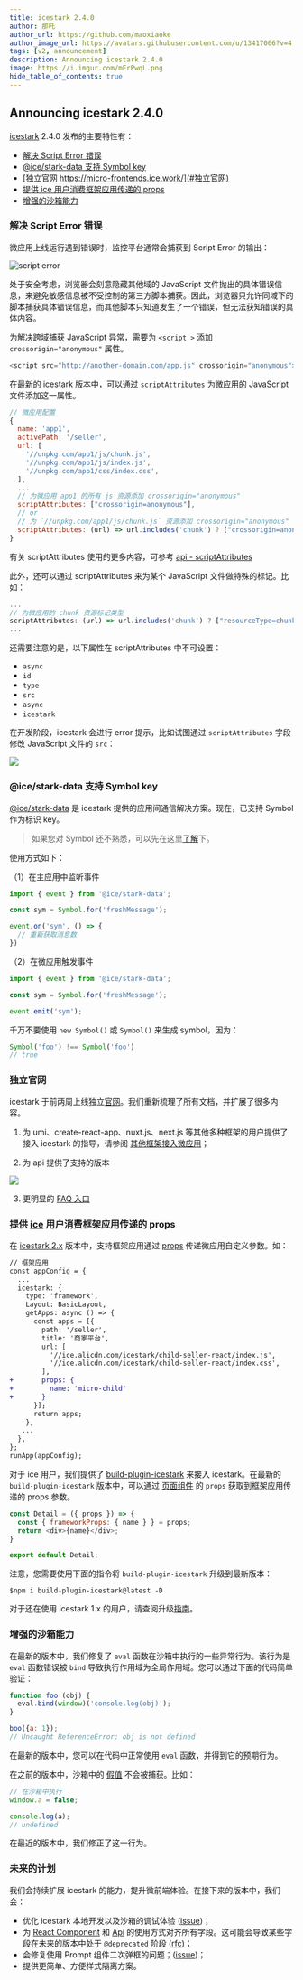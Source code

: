 ```yaml
---
title: icestark 2.4.0
author: 那吒
author_url: https://github.com/maoxiaoke
author_image_url: https://avatars.githubusercontent.com/u/13417006?v=4
tags: [v2, announcement]
description: Announcing icestark 2.4.0
image: https://i.imgur.com/mErPwqL.png
hide_table_of_contents: true
---
```


## Announcing icestark 2.4.0

[icestark](https://github.com/ice-lab/icestark/releases/tag/v2.4.0) 2.4.0 发布的主要特性有：

  - [解决 Script Error 错误](#解决-script-error-错误)
  - [@ice/stark-data 支持 Symbol key](#icestark-data-支持-symbol-key)
  - [独立官网 https://micro-frontends.ice.work/](#独立官网)
  - [提供 ice 用户消费框架应用传递的 props](#提供-ice-用户消费框架应用传递的-props)
  - [增强的沙箱能力](#增强的沙箱能力)

<!--truncate-->

### 解决 Script Error 错误

微应用上线运行遇到错误时，监控平台通常会捕获到 Script Error 的输出：

![script error](https://img.alicdn.com/imgextra/i4/O1CN01BiMLFq1YXeDQVV7Ri_!!6000000003069-0-tps-680-29.jpg)

处于安全考虑，浏览器会刻意隐藏其他域的 JavaScript 文件抛出的具体错误信息，来避免敏感信息被不受控制的第三方脚本捕获。因此，浏览器只允许同域下的脚本捕获具体错误信息，而其他脚本只知道发生了一个错误，但无法获知错误的具体内容。

为解决跨域捕获 JavaScript 异常，需要为 `<script >` 添加 `crossorigin="anonymous"` 属性。

```js
<script src="http://another-domain.com/app.js" crossorigin="anonymous"></script>
```

在最新的 icestark 版本中，可以通过 `scriptAttributes` 为微应用的 JavaScript 文件添加这一属性。

```js
// 微应用配置
{
  name: 'app1',
  activePath: '/seller',
  url: [
    '//unpkg.com/app1/js/chunk.js',
    '//unpkg.com/app1/js/index.js',
    '//unpkg.com/app1/css/index.css',
  ],
  ...
  // 为微应用 app1 的所有 js 资源添加 crossorigin="anonymous"
  scriptAttributes: ["crossorigin=anonymous"],
  // or
  // 为 `//unpkg.com/app1/js/chunk.js` 资源添加 crossorigin="anonymous"
  scriptAttributes: (url) => url.includes('chunk') ? ["crossorigin=anonymous"] : [],
}
```

有关 scriptAttributes 使用的更多内容，可参考 [api - scriptAttributes](#解决-script-error-错误)

此外，还可以通过 scriptAttributes 来为某个 JavaScript 文件做特殊的标记。比如：

```js
...
// 为微应用的 chunk 资源标记类型
scriptAttributes: (url) => url.includes('chunk') ? ["resourceType=chunk"] : [],
...
```

还需要注意的是，以下属性在 scriptAttributes 中不可设置：

+ `async`
+ `id`
+ `type`
+ `src`
+ `async`
+ `icestark`

在开发阶段，icestark 会进行 error 提示，比如试图通过 `scriptAttributes` 字段修改 JavaScript 文件的 `src`：

![](https://img.alicdn.com/imgextra/i3/O1CN01L5Sec41OdvUERElhd_!!6000000001729-0-tps-1362-282.jpg)


### @ice/stark-data 支持 Symbol key

[@ice/stark-data](/docs/guide/advanced/communication) 是 icestark 提供的应用间通信解决方案。现在，已支持 Symbol 作为标识 key。

> 如果您对 Symbol 还不熟悉，可以先在这里[了解](https://developer.mozilla.org/en-US/docs/Web/JavaScript/Reference/Global_Objects/Symbol)下。

使用方式如下：

（1）在主应用中监听事件

```js
import { event } from '@ice/stark-data';

const sym = Symbol.for('freshMessage');

event.on('sym', () => {
  // 重新获取消息数
})
```


（2）在微应用触发事件

```js
import { event } from '@ice/stark-data';

const sym = Symbol.for('freshMessage');

event.emit('sym');
```

千万不要使用 `new Symbol()` 或 `Symbol()` 来生成 symbol，因为：

```js
Symbol('foo') !== Symbol('foo')
// true
```

### 独立官网

icestark 于前两周上线独立[官网](https://micro-frontends.ice.work/)。我们重新梳理了所有文档，并扩展了很多内容。

1. 为 umi、create-react-app、nuxt.js、next.js 等其他多种框架的用户提供了接入 icestark 的指导，请参阅 [其他框架接入微应用](/docs/guide/use-child/others)；

2. 为 api 提供了支持的版本

![](https://img.alicdn.com/imgextra/i2/O1CN01qqoKx31PVVpMDtO7E_!!6000000001846-0-tps-1508-408.jpg)

3. 更明显的 [FAQ 入口](http://localhost:3000/icestark-site/docs/faq)

### 提供 [ice](https://ice.work/) 用户消费框架应用传递的 props

在 [icestark 2.x](/docs/guide/upgrade) 版本中，支持框架应用通过 [props](/docs/api/core#props) 传递微应用自定义参数。如：

```diff
// 框架应用
const appConfig = {
  ...
  icestark: {
    type: 'framework',
    Layout: BasicLayout,
    getApps: async () => {
      const apps = [{
        path: '/seller',
        title: '商家平台',
        url: [
          '//ice.alicdn.com/icestark/child-seller-react/index.js',
          '//ice.alicdn.com/icestark/child-seller-react/index.css',
        ],
+       props: {
+         name: 'micro-child'
+       }
      }];
      return apps;
    },
   ...
  },
};
runApp(appConfig);
```

对于 ice 用户，我们提供了 [build-plugin-icestark](https://ice.work/docs/guide/advanced/icestark) 来接入 icestark。在最新的 `build-plugin-icestark` 版本中，可以通过 [页面组件](https://ice.work/docs/guide/basic/router#%E8%B7%AF%E7%94%B1%E7%BB%84%E4%BB%B6%E5%8F%82%E6%95%B0) 的 `props` 获取到框架应用传递的 props 参数。

```js
const Detail = ({ props }) => {
  const { frameworkProps: { name } } = props;
  return <div>{name}</div>;
}

export default Detail;
```

注意，您需要使用下面的指令将 `build-plugin-icestark` 升级到最新版本：

```shell
$npm i build-plugin-icestark@latest -D
```

对于还在使用 icestark 1.x 的用户，请查阅升级[指南](/docs/guide/upgrade)。

### 增强的沙箱能力

在最新的版本中，我们修复了 `eval` 函数在沙箱中执行的一些异常行为。该行为是 `eval` 函数错误被 `bind` 导致执行作用域为全局作用域。您可以通过下面的代码简单验证：

```js
function foo (obj) {
  eval.bind(window)('console.log(obj)');
}

boo({a: 1});
// Uncaught ReferenceError: obj is not defined
```

在最新的版本中，您可以在代码中正常使用 `eval` 函数，并得到它的预期行为。

在之前的版本中，沙箱中的 [假值](https://developer.mozilla.org/en-US/docs/Glossary/Falsy) 不会被捕获。比如：

```js
// 在沙箱中执行
window.a = false;

console.log(a);
// undefined
```

在最近的版本中，我们修正了这一行为。


### 未来的计划

我们会持续扩展 icestark 的能力，提升微前端体验。在接下来的版本中，我们会：

+ 优化 icestark 本地开发以及沙箱的调试体验 ([issue](https://github.com/ice-lab/icestark/issues/259))；
+ 为 [React Component](/docs/api/wrapper) 和 [Api](/docs/api/core) 的使用方式对齐所有字段。这可能会导致某些字段在未来的版本中处于 `@deprecated` 阶段 ([rfc](https://github.com/ice-lab/icestark/issues/299))；
+ 会修复使用 Prompt 组件二次弹框的问题；([issue](https://github.com/ice-lab/icestark/issues/325))；
+ 提供更简单、方便样式隔离方案。
